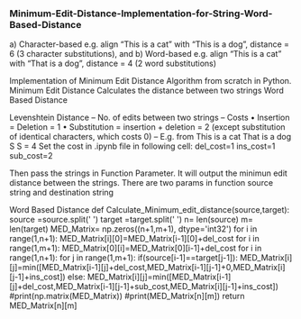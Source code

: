 <h3>Minimum-Edit-Distance-Implementation-for-String-Word-Based-Distance</h3>

a) Character-based e.g. align “This is a cat” with “This is a dog”, distance = 6 (3
character substitutions), and
b) Word-based e.g. align “This is a cat” with “That is a dog”, distance = 4 (2
word substitutions)

Implementation of Minimum Edit Distance Algorithm from scratch in Python. Minimum Edit Distance Calculates the distance between two strings Word Based Distance

Levenshtein Distance – No. of edits between two strings – Costs • Insertion = Deletion = 1 • Substitution = insertion + deletion = 2 (except substitution of identical characters, which costs 0) – E.g. from This is a cat That is a dog S S = 4 Set the cost in .ipynb file in following cell: del_cost=1 ins_cost=1 sub_cost=2

Then pass the strings in Function Parameter. It will output the minimun edit distance between the strings. There are two params in function source string and destination string

Word Based Distance
def Calculate_Minimum_edit_distance(source,target): source =source.split(' ') target =target.split(' ') n= len(source) m= len(target) MED_Matrix= np.zeros((n+1,m+1), dtype='int32') for i in range(1,n+1): MED_Matrix[i][0]=MED_Matrix[i-1][0]+del_cost for i in range(1,m+1): MED_Matrix[0][i]=MED_Matrix[0][i-1]+del_cost
for i in range(1,n+1): for j in range(1,m+1): if(source[i-1]==target[j-1]): MED_Matrix[i][j]=min([MED_Matrix[i-1][j]+del_cost,MED_Matrix[i-1][j-1]+0,MED_Matrix[i][j-1]+ins_cost]) else: MED_Matrix[i][j]=min([MED_Matrix[i-1][j]+del_cost,MED_Matrix[i-1][j-1]+sub_cost,MED_Matrix[i][j-1]+ins_cost]) #print(np.matrix(MED_Matrix)) #print(MED_Matrix[n][m]) return MED_Matrix[n][m]
